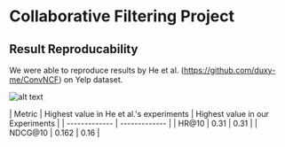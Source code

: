 # Collaborative Filtering Project

## Result Reproducability

We were able to reproduce results by He et al. (https://github.com/duxy-me/ConvNCF) on Yelp dataset.

![alt text](https://user-images.githubusercontent.com/16076960/49336939-33577480-f631-11e8-8672-491e45ac88c4.png)


| Metric  | Highest value in He et al.'s experiments | Highest value in our Experiments |
| ------------- | ------------- |
|  HR@10 | 0.31  | 0.31 |
| NDCG@10  | 0.162  | 0.16 |
